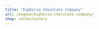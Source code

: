 ```yaml
---
title: "Euphoria Chocolate Company"
url: /eugene/euphoria-chocolate-company/
shop: confectionery
---
```

